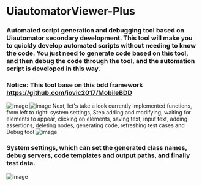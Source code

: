 # UiautomatorViewer-Plus
### Automated script generation and debugging tool based on Uiautomator secondary development. This tool will make you to quickly develop automated scripts without needing to know the code. You just need to generate code based on this tool, and then debug the code through the tool, and the automation script is developed in this way.
### Notice: This tool base on this bdd framework https://github.com/jovic2017/MobileBDD
![image](https://github.com/user-attachments/assets/a171b620-3c2b-4edf-b0a7-739ba7580820)
![image](https://github.com/user-attachments/assets/99f95f65-ee16-4085-9733-5b057770e210)
Next, let's take a look currently implemented functions, from left to right: system settings, Step adding and modifying, waiting for elements to appear, clicking on elements, saving text, input text, adding assertions, deleting nodes, generating code, refreshing test cases and Debug tool
![image](https://github.com/user-attachments/assets/fab44e36-9b54-4387-8059-b07eb5b41163)
### System settings, which can set the generated class names, debug servers, code templates and output paths, and finally test data.
![image](https://github.com/user-attachments/assets/532ade47-d02e-4324-a97e-943afc97c1e1)


